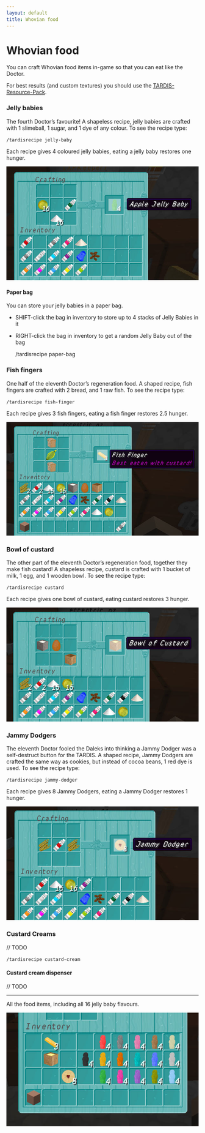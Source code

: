 ```yaml
---
layout: default
title: Whovian food
---
```


# Whovian food

You can craft Whovian food items in-game so that you can eat like the Doctor.

For best results (and custom textures) you should use the [TARDIS-Resource-Pack](http://tardisjenkins.duckdns.org:8080/job/TARDIS-Resource-Pack/).

### Jelly babies

The fourth Doctor’s favourite! A shapeless recipe, jelly babies are crafted with 1 slimeball, 1 sugar, and 1 dye of any
colour. To see the recipe type:

    /tardisrecipe jelly-baby

Each recipe gives 4 coloured jelly babies, eating a jelly baby restores one hunger.

![jelly baby crafting](/images/docs/jelly_baby.jpg)

#### Paper bag

You can store your jelly babies in a paper bag. 
- SHIFT-click the bag in inventory to store up to 4 stacks of Jelly Babies in it
- RIGHT-click the bag in inventory to get a random Jelly Baby out of the bag


    /tardisrecipe paper-bag

### Fish fingers

One half of the eleventh Doctor’s regeneration food. A shaped recipe, fish fingers are crafted with 2 bread, and 1 raw
fish. To see the recipe type:

    /tardisrecipe fish-finger

Each recipe gives 3 fish fingers, eating a fish finger restores 2.5 hunger.

![fish finger crafting](/images/docs/fish_fingers.jpg)

### Bowl of custard

The other part of the eleventh Doctor’s regeneration food, together they make fish custard! A shapeless recipe, custard
is crafted with 1 bucket of milk, 1 egg, and 1 wooden bowl. To see the recipe type:

    /tardisrecipe custard

Each recipe gives one bowl of custard, eating custard restores 3 hunger.

![custard crafting](/images/docs/bowl_of_custard.jpg)

### Jammy Dodgers

The eleventh Doctor fooled the Daleks into thinking a Jammy Dodger was a self-destruct button for the TARDIS. A shaped
recipe, Jammy Dodgers are crafted the same way as cookies, but instead of cocoa beans, 1 red dye is used. To see the
recipe type:

    /tardisrecipe jammy-dodger

Each recipe gives 8 Jammy Dodgers, eating a Jammy Dodger restores 1 hunger.

![jammy dodger crafting](/images/docs/jammy_dodger.jpg)

### Custard Creams

// TODO

    /tardisrecipe custard-cream

#### Custard cream dispenser

// TODO

---

All the food items, including all 16 jelly baby flavours.

![all the food](/images/docs/tardis_food.jpg)
